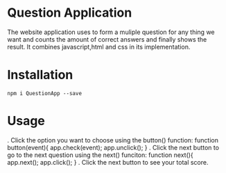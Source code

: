 # Question Application

The website application uses to form a muliple question for any thing we want and counts the amount of correct answers and finally shows the result. It combines javascript,html and css in its implementation.

# Installation

`npm i QuestionApp --save`

# Usage

. Click the option you want to choose using the button() function:
             function button(event){
           	     app.check(event);
           	     app.unclick();
           }
. Click the next button to go to the next question using the next() funciton:
           function  next(){
              app.next();
              app.click();
         } 
. Click the next button to see your total score.